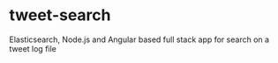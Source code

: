 # tweet-search
Elasticsearch, Node.js and Angular based full stack app for search on a tweet log file
